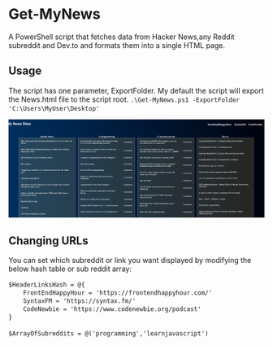 # Get-MyNews
A PowerShell script that fetches data from Hacker News,any Reddit subreddit and Dev.to and formats them into a single HTML page.
## Usage
The script has one parameter, ExportFolder. My default the script will export the News.html file to the script root.
`.\Get-MyNews.ps1 -ExportFolder 'C:\Users\MyUser\Desktop'`

![Usage](/Capture.PNG)

## Changing URLs
You can set which subreddit or link you want displayed by modifying the below hash table or sub reddit array: 

```
$HeaderLinksHash = @{
	FrontEndHappyHour = 'https://frontendhappyhour.com/'
	SyntaxFM = 'https://syntax.fm/'
	CodeNewbie = 'https://www.codenewbie.org/podcast'
}

$ArrayOfSubreddits = @('programming','learnjavascript')
```
